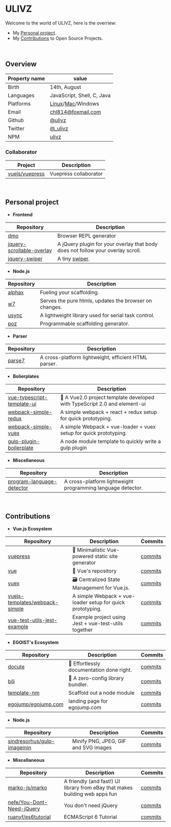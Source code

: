 # ULIVZ

Welcome to the world of ULIVZ, here is the overriew:

- My [Personal project](#personal-project).
- My [Contributions](#contributions) to Open Source Projects.

<br>

## Overview

| Property name | value |
|---------------|-------|
| Birth         | 14th, August |
| Languages     | JavaScript, Shell, C, Java |
| Platforms     | [Linux](https://github.com/torvalds/linux)/[Mac](https://www.apple.com)/Windows |
| Email         | [chl814@foxmail.com](mailto://chl814@foxmail.com) |
| Github        | [@ulivz](https://github.com/ulivz) |
| Twitter       | [@_ulivz](https://twitter.com/_ulivz) |
| NPM           | [ulivz](https://www.npmjs.com/~ulivz) |

### Collaborator

| Project | Description |
|--------------|-------------|
| [vuejs/vuepress](https://github.com/vuejs/vuepress) | Vuepress collaborator  |

<br>

## Personal project

- **Frontend** 

| Repository | Description | 
|------------|-------------|
[dmo](https://github.com/ulivz/dmo) | Browser REPL generator
[jquery-scrollable-overlay](https://github.com/ulivz/jquery-scrollable-overlay) | A jQuery plugin for your overlay that body does not follow your overlay scroll. 
[jquery-swiper](https://github.com/ulivz/jquery-swiper) | A tiny [swiper](http://www.v2js.com/jquery-swiper).

- **Node.js**

| Repository | Description | 
|------------|-------------|
[alphax](https://github.com/ulivz/alphax) | Fueling your scaffolding.
[w7](https://github.com/ulivz/w7) | Serves the pure htmls, updates the browser on changes.
[usync](https://github.com/ulivz/usync) | A lightweight library used for serial task control.
[poz](https://github.com/ulivz/poz) | Programmable scaffolding generator.

- **Parser**

| Repository | Description | 
|------------|-------------|
[parse7](https://github.com/ulivz/parse7) | A cross-platform lightweight, efficient HTML parser.

- **Bolierplates**

| Repository | Description | 
|------------|-------------|
[vue-typescript-template-ui](https://github.com/ulivz/vue-typescript-template-ui) | 🍪 A Vue2.0 project template developed with TypeScript 2.0 and element-ui
[webpack-simple-redux](https://github.com/ulivz/webpack-simple-redux) | A simple webpack + react + redux setup for quick prototyping.
[webpack-simple-vuex](https://github.com/ulivz/webpack-simple-vuex) | A simple Webpack + vue-loader + vuex setup for quick prototyping.
[gulp-plugin-boilerplate](https://github.com/ulivz/gulp-plugin-boilerplate) | A node module template to quickly write a gulp plugin

- **Miscellaneous**

| Repository | Description | 
|------------|-------------|
[program-language-detector](https://github.com/ulivz/program-language-detector) | A cross-platform lightweight programming language detector.

<br>

## Contributions

- **Vue.js Ecosystem**

| Repository | Description | Commits |
|------------|-------------|---------|
[vuepress](https://github.com/vuejs/vuepress) | 📝 Minimalistic Vue-powered static site generator | [commits](https://github.com/vuejs/vuepress/commits/master?author=ulivz)
[vue](https://github.com/vuejs/vue/)| 🖖 Vue's repository | [commits](https://github.com/vuejs/vue/commits/dev?author=ulivz)
[vuex](https://github.com/vuejs/vuex) | 🗃️ Centralized State Management for Vue.js. | [commits](https://github.com/vuejs/vuex/commits/dev?author=ulivz)
[vuejs-templates/webpack-simple](https://github.com/vuejs-templates/webpack-simple) | A simple Webpack + vue-loader setup for quick prototyping. | [commits](https://github.com/vuejs-templates/webpack-simple/commits?author=ulivz)
[vue-test-utils-jest-example](https://github.com/vuejs/vue-test-utils-jest-example) | Example project using Jest + vue-test-utils together | [commits](https://github.com/vuejs/vue-test-utils-jest-example/commits/master?author=ulivz)

- **EGOIST's Ecosystem**

| Repository | Description | Commits |
|------------|-------------|---------|
[docute](https://github.com/egoist/docute) | 📜 Effortlessly documentation done right. | [commits](https://github.com/egoist/docute/commits/master?author=ulivz)
[bili](https://github.com/egoist/bili) | 🥂 A zero-config library bundler. | [commits](https://github.com/egoist/bili/commits?author=ulivz)
[template-nm](https://github.com/egoist/template-nm) | Scaffold out a node module | [commits](https://github.com/egoist/template-nm/commits?author=ulivz)
[egojump/egojump.com](https://github.com/egojump/egojump.com) | landing page for egojump.com | [commits](https://github.com/egojump/egojump.com/commits?author=ulivz)

- **Node.js** 

| Repository | Description | Commits |
|------------|-------------|---------|
[sindresorhus/gulp-imagemin](https://github.com/sindresorhus/gulp-imagemin) | Minify PNG, JPEG, GIF and SVG images | [commits](https://github.com/sindresorhus/gulp-imagemin/commits?author=ulivz)

- **Miscellaneous**

| Repository | Description | Commits |
|------------|-------------|---------|
[marko-js/marko](https://github.com/marko-js/marko) | A friendly (and fast!) UI library from eBay that makes building web apps fun | [commits](https://github.com/marko-js/marko/commits?author=ulivz)
[nefe/You-Dont-Need-jQuery](https://github.com/marko-js/marko) | You don't need jQuery | [commits](https://github.com/nefe/You-Dont-Need-jQuery/commits?author=ulivz)
[ruanyf/es6tutorial](https://github.com/ruanyf/es6tutorial)  | ECMAScript 6 Tutorial | [commits](https://github.com/ruanyf/es6tutorial/commits/gh-pages?author=ulivz)
